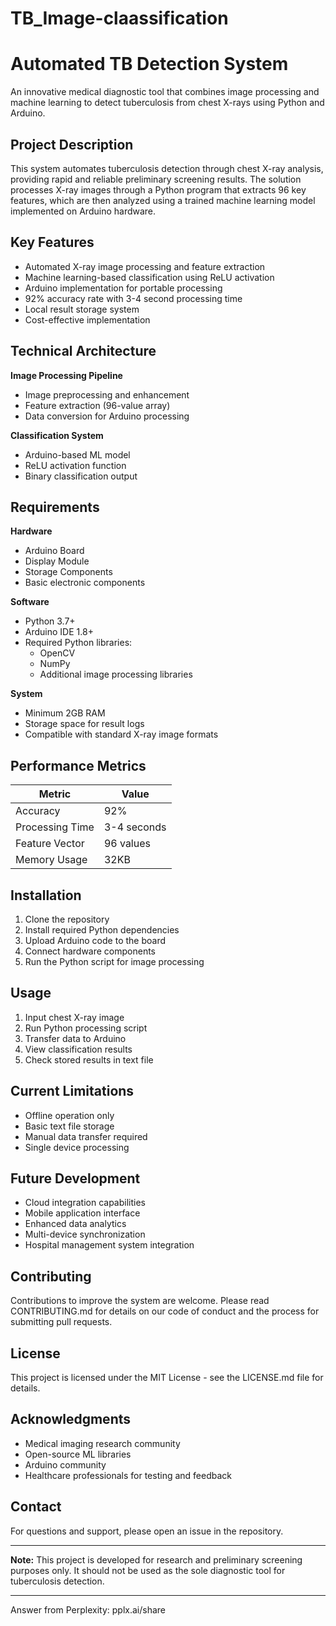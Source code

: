 # TB_Image-claassification
# Automated TB Detection System

An innovative medical diagnostic tool that combines image processing and machine learning to detect tuberculosis from chest X-rays using Python and Arduino.

## Project Description

This system automates tuberculosis detection through chest X-ray analysis, providing rapid and reliable preliminary screening results. The solution processes X-ray images through a Python program that extracts 96 key features, which are then analyzed using a trained machine learning model implemented on Arduino hardware.

## Key Features

- Automated X-ray image processing and feature extraction
- Machine learning-based classification using ReLU activation
- Arduino implementation for portable processing
- 92% accuracy rate with 3-4 second processing time
- Local result storage system
- Cost-effective implementation

## Technical Architecture

**Image Processing Pipeline**
- Image preprocessing and enhancement
- Feature extraction (96-value array)
- Data conversion for Arduino processing

**Classification System**
- Arduino-based ML model
- ReLU activation function
- Binary classification output

## Requirements

**Hardware**
- Arduino Board
- Display Module
- Storage Components
- Basic electronic components

**Software**
- Python 3.7+
- Arduino IDE 1.8+
- Required Python libraries:
  - OpenCV
  - NumPy
  - Additional image processing libraries

**System**
- Minimum 2GB RAM
- Storage space for result logs
- Compatible with standard X-ray image formats

## Performance Metrics

| Metric | Value |
|--------|--------|
| Accuracy | 92% |
| Processing Time | 3-4 seconds |
| Feature Vector | 96 values |
| Memory Usage | 32KB |

## Installation

1. Clone the repository
2. Install required Python dependencies
3. Upload Arduino code to the board
4. Connect hardware components
5. Run the Python script for image processing

## Usage

1. Input chest X-ray image
2. Run Python processing script
3. Transfer data to Arduino
4. View classification results
5. Check stored results in text file

## Current Limitations

- Offline operation only
- Basic text file storage
- Manual data transfer required
- Single device processing

## Future Development

- Cloud integration capabilities
- Mobile application interface
- Enhanced data analytics
- Multi-device synchronization
- Hospital management system integration

## Contributing

Contributions to improve the system are welcome. Please read CONTRIBUTING.md for details on our code of conduct and the process for submitting pull requests.

## License

This project is licensed under the MIT License - see the LICENSE.md file for details.

## Acknowledgments

- Medical imaging research community
- Open-source ML libraries
- Arduino community
- Healthcare professionals for testing and feedback

## Contact

For questions and support, please open an issue in the repository.

---
**Note:** This project is developed for research and preliminary screening purposes only. It should not be used as the sole diagnostic tool for tuberculosis detection.

---
Answer from Perplexity: pplx.ai/share
